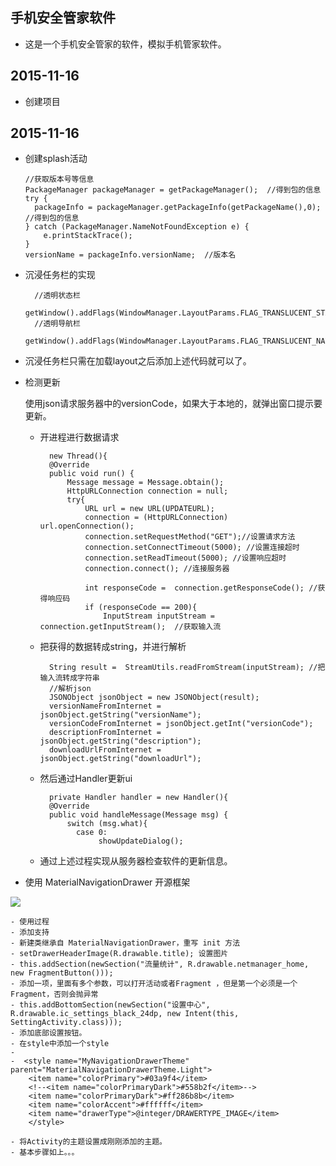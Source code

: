 ## 手机安全管家软件 ##
* 这是一个手机安全管家的软件，模拟手机管家软件。

## 2015-11-16
 
 * 创建项目

## 2015-11-16
*	创建splash活动
	
	  
		//获取版本号等信息
        PackageManager packageManager = getPackageManager();  //得到包的信息
        try {
          packageInfo = packageManager.getPackageInfo(getPackageName(),0);  //得到包的信息
        } catch (PackageManager.NameNotFoundException e) {
            e.printStackTrace();
        }
        versionName = packageInfo.versionName;  //版本名
* 沉浸任务栏的实现

	    //透明状态栏
        getWindow().addFlags(WindowManager.LayoutParams.FLAG_TRANSLUCENT_STATUS);
        //透明导航栏  
        getWindow().addFlags(WindowManager.LayoutParams.FLAG_TRANSLUCENT_NAVIGATION);
- 沉浸任务栏只需在加载layout之后添加上述代码就可以了。

- 检测更新
	
   	 使用json请求服务器中的versionCode，如果大于本地的，就弹出窗口提示要更新。



	- 开进程进行数据请求

			new Thread(){
            @Override
            public void run() {
                Message message = Message.obtain();
                HttpURLConnection connection = null;
                try{
                    URL url = new URL(UPDATEURL);
                    connection = (HttpURLConnection) url.openConnection();
                    connection.setRequestMethod("GET");//设置请求方法
                    connection.setConnectTimeout(5000); //设置连接超时
                    connection.setReadTimeout(5000); //设置响应超时
                    connection.connect(); //连接服务器

                    int responseCode =  connection.getResponseCode(); //获得响应码
                    if (responseCode == 200){
                        InputStream inputStream = connection.getInputStream();  //获取输入流


	- 把获得的数据转成string，并进行解析
	
		    String result =  StreamUtils.readFromStream(inputStream); //把输入流转成字符串
        	//解析json
        	JSONObject jsonObject = new JSONObject(result);
        	versionNameFromInternet = jsonObject.getString("versionName");
        	versionCodeFromInternet = jsonObject.getInt("versionCode");
        	descriptionFromInternet = jsonObject.getString("description");
        	downloadUrlFromInternet = jsonObject.getString("downloadUrl");
	- 然后通过Handler更新ui
	
			private Handler handler = new Handler(){
       		@Override
       		public void handleMessage(Message msg) {
           		switch (msg.what){
             	  case 0:
                	   showUpdateDialog();
	- 通过上述过程实现从服务器检查软件的更新信息。

- 使用 MaterialNavigationDrawer 开源框架

	
![](https://github.com/a750183047/MobileSafe/blob/master/image/pic1.png?raw=true)

	- 使用过程
	- 添加支持
	- 新建类继承自 MaterialNavigationDrawer，重写 init 方法
	- setDrawerHeaderImage(R.drawable.title); 设置图片
	- this.addSection(newSection("流量统计", R.drawable.netmanager_home, new FragmentButton()));  
	- 添加一项，里面有多个参数，可以打开活动或者Fragment ，但是第一个必须是一个 Fragment，否则会抛异常
	- this.addBottomSection(newSection("设置中心", R.drawable.ic_settings_black_24dp, new Intent(this, SettingActivity.class)));
	- 添加底部设置按钮。
	- 在style中添加一个style 
	- 
	-  <style name="MyNavigationDrawerTheme"       parent="MaterialNavigationDrawerTheme.Light">
        <item name="colorPrimary">#03a9f4</item>
        <!--<item name="colorPrimaryDark">#558b2f</item>-->
        <item name="colorPrimaryDark">#ff286b8b</item>
        <item name="colorAccent">#ffffff</item>
        <item name="drawerType">@integer/DRAWERTYPE_IMAGE</item>
        </style>

	- 将Activity的主题设置成刚刚添加的主题。
	- 基本步骤如上。。。


